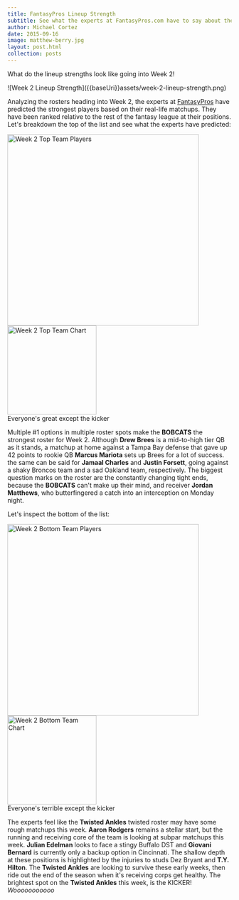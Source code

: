 ```yaml
---
title: FantasyPros Lineup Strength
subtitle: See what the experts at FantasyPros.com have to say about the league lineups heading into Week 2
author: Michael Cortez
date: 2015-09-16
image: matthew-berry.jpg
layout: post.html
collection: posts
---
```

What do the lineup strengths look like going into Week 2!

<div class="center">
![Week 2 Lineup Strength]({{baseUri}}assets/week-2-lineup-strength.png)
</div>

Analyzing the rosters heading into Week 2, the experts at [FantasyPros](http://www.fantasypros.com) have predicted the strongest players based on their real-life matchups. They have been ranked relative to the rest of the fantasy league at their positions. Let's breakdown the top of the list and see what the experts have predicted:

<div class="center">
  <img src="{{baseUri}}assets/week-2-lineup-top-players.png" alt="Week 2 Top Team Players" width="430" />
  <img src="{{baseUri}}assets/week-2-lineup-top-chart.png" alt="Week 2 Top Team Chart" width="200" />
</div>
<div class="center">
  <span class="caption">Everyone's great except the kicker</span>
</div>

Multiple #1 options in multiple roster spots make the **BOBCATS** the strongest roster for Week 2. Although **Drew Brees** is a mid-to-high tier QB as it stands, a matchup at home against a Tampa Bay defense that gave up 42 points to rookie QB **Marcus Mariota** sets up Brees for a lot of success. the same can be said for **Jamaal Charles** and **Justin Forsett**, going against a shaky Broncos team and a sad Oakland team, respectively. The biggest question marks on the roster are the constantly changing tight ends, because the **BOBCATS** can't make up their mind, and receiver **Jordan Matthews**, who butterfingered a catch into an interception on Monday night.

Let's inspect the bottom of the list:

<div class="center">
  <img src="{{baseUri}}assets/week-2-lineup-bottom-players.png" alt="Week 2 Bottom Team Players" width="430" />
  <img src="{{baseUri}}assets/week-2-lineup-bottom-chart.png" alt="Week 2 Bottom Team Chart" width="200" />
</div>
<div class="center">
  <span class="caption">Everyone's terrible except the kicker</span>
</div>

The experts feel like the **Twisted Ankles** twisted roster may have some rough matchups this week. **Aaron Rodgers** remains a stellar start, but the running and receiving core of the team is looking at subpar matchups this week. **Julian Edelman** looks to face a stingy Buffalo DST and **Giovani Bernard** is currently only a backup option in Cincinnati. The shallow depth at these positions is highlighted by the injuries to studs Dez Bryant and **T.Y. Hilton**. The **Twisted Ankles** are looking to survive these early weeks, then ride out the end of the season when it's receiving corps get healthy. The brightest spot on the **Twisted Ankles** this week, is the KICKER! *Wooooooooooo*
